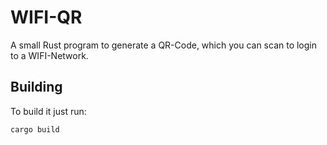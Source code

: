 # WIFI-QR
A small Rust program to generate a QR-Code, which you can scan to login to a WIFI-Network.

## Building
To build it just run:
```
cargo build
```
